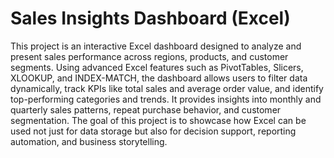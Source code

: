 # Sales Insights Dashboard (Excel)
This project is an interactive Excel dashboard designed to analyze and present sales performance across regions, products, and customer segments. Using advanced Excel features such as PivotTables, Slicers, XLOOKUP, and INDEX-MATCH, the dashboard allows users to filter data dynamically, track KPIs like total sales and average order value, and identify top-performing categories and trends. It provides insights into monthly and quarterly sales patterns, repeat purchase behavior, and customer segmentation. The goal of this project is to showcase how Excel can be used not just for data storage but also for decision support, reporting automation, and business storytelling.


